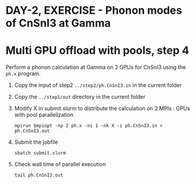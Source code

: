# DAY-2, EXERCISE - Phonon modes of CnSnI3 at Gamma

# Multi GPU offload with pools, step 4 #
 
Perform a phonon calculation at Gamma on 2 GPUs for CnSnI3 using the `ph.x` program.

1. Copy the input of step2 `../step2/ph.CnSnI3.in` in the current folder

2. Copy the `../step1/out` directory in the current folder

3. Modify X in submit.slurm to distribute the calculation on 2 MPIs : GPUs with pool parallelization

	`mpirun $mpiopt -np 2 ph.x -ni 1 -nk X -i ph.CnSnI3.in > ph.CnSnI3.out`
 
4. Submit the jobfile

	`sbatch submit.slurm`

5. Check wall time of parallel execution

	`tail ph.CnSnI3.out`
